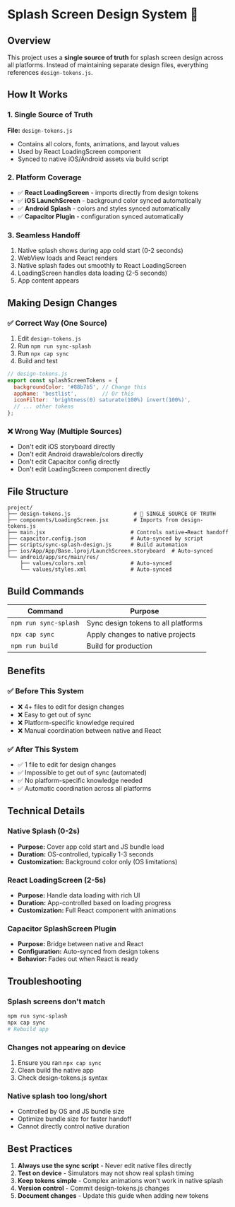 # Splash Screen Design System 🎨

## Overview
This project uses a **single source of truth** for splash screen design across all platforms. Instead of maintaining separate design files, everything references `design-tokens.js`.

## How It Works

### 1. Single Source of Truth
**File:** `design-tokens.js`
- Contains all colors, fonts, animations, and layout values
- Used by React LoadingScreen component
- Synced to native iOS/Android assets via build script

### 2. Platform Coverage
- ✅ **React LoadingScreen** - imports directly from design tokens
- ✅ **iOS LaunchScreen** - background color synced automatically  
- ✅ **Android Splash** - colors and styles synced automatically
- ✅ **Capacitor Plugin** - configuration synced automatically

### 3. Seamless Handoff
1. Native splash shows during app cold start (0-2 seconds)
2. WebView loads and React renders
3. Native splash fades out smoothly to React LoadingScreen
4. LoadingScreen handles data loading (2-5 seconds)
5. App content appears

## Making Design Changes

### ✅ Correct Way (One Source)
1. Edit `design-tokens.js`
2. Run `npm run sync-splash`
3. Run `npx cap sync`
4. Build and test

```javascript
// design-tokens.js
export const splashScreenTokens = {
  backgroundColor: '#88b7b5', // Change this
  appName: 'bestlist',        // Or this
  iconFilter: 'brightness(0) saturate(100%) invert(100%)',
  // ... other tokens
};
```

### ❌ Wrong Way (Multiple Sources)
- Don't edit iOS storyboard directly
- Don't edit Android drawable/colors directly  
- Don't edit Capacitor config directly
- Don't edit LoadingScreen component directly

## File Structure

```
project/
├── design-tokens.js                    # 👑 SINGLE SOURCE OF TRUTH
├── components/LoadingScreen.jsx        # Imports from design-tokens.js
├── main.jsx                           # Controls native→React handoff
├── capacitor.config.json              # Auto-synced by script
├── scripts/sync-splash-design.js      # Build automation
├── ios/App/App/Base.lproj/LaunchScreen.storyboard  # Auto-synced
└── android/app/src/main/res/
    ├── values/colors.xml              # Auto-synced
    └── values/styles.xml              # Auto-synced
```

## Build Commands

| Command | Purpose |
|---------|---------|
| `npm run sync-splash` | Sync design tokens to all platforms |
| `npx cap sync` | Apply changes to native projects |
| `npm run build` | Build for production |

## Benefits

### ✅ Before This System
- ❌ 4+ files to edit for design changes
- ❌ Easy to get out of sync
- ❌ Platform-specific knowledge required
- ❌ Manual coordination between native and React

### ✅ After This System
- ✅ 1 file to edit for design changes
- ✅ Impossible to get out of sync (automated)
- ✅ No platform-specific knowledge needed
- ✅ Automatic coordination across all platforms

## Technical Details

### Native Splash (0-2s)
- **Purpose:** Cover app cold start and JS bundle load
- **Duration:** OS-controlled, typically 1-3 seconds
- **Customization:** Background color only (OS limitations)

### React LoadingScreen (2-5s)  
- **Purpose:** Handle data loading with rich UI
- **Duration:** App-controlled based on loading progress
- **Customization:** Full React component with animations

### Capacitor SplashScreen Plugin
- **Purpose:** Bridge between native and React
- **Configuration:** Auto-synced from design tokens
- **Behavior:** Fades out when React is ready

## Troubleshooting

### Splash screens don't match
```bash
npm run sync-splash
npx cap sync
# Rebuild app
```

### Changes not appearing on device
1. Ensure you ran `npx cap sync`
2. Clean build the native app
3. Check design-tokens.js syntax

### Native splash too long/short
- Controlled by OS and JS bundle size
- Optimize bundle size for faster handoff
- Cannot directly control native duration

## Best Practices

1. **Always use the sync script** - Never edit native files directly
2. **Test on device** - Simulators may not show real splash timing  
3. **Keep tokens simple** - Complex animations won't work in native splash
4. **Version control** - Commit design-tokens.js changes
5. **Document changes** - Update this guide when adding new tokens
